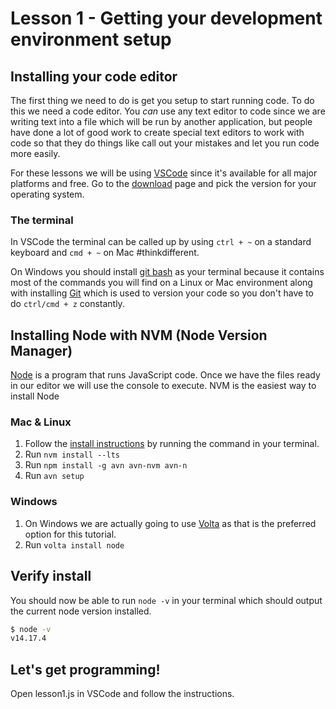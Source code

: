# Lesson 1 - Getting your development environment setup

## Installing your code editor

The first thing we need to do is get you setup to start running code. To do this we need a code editor. You *can* use any text editor to code since we are writing text into a file which will be run by another application, but people have done a lot of good work to create special text editors to work with code so that they do things like call out your mistakes and let you run code more easily.

For these lessons we will be using [VSCode](https://code.visualstudio.com/) since it's available for all major platforms and free. Go to the [download](https://code.visualstudio.com/Download) page and pick the version for your operating system.

### The terminal

In VSCode the terminal can be called up by using `ctrl + ~` on a standard keyboard and `cmd + ~` on Mac #thinkdifferent.

On Windows you should install [git bash](https://gitforwindows.org/) as your terminal because it contains most of the commands you will find on a Linux or Mac environment along with installing [Git](https://git-scm.com/) which is used to version your code so you don't have to do `ctrl/cmd + z` constantly.

## Installing Node with NVM (Node Version Manager)

[Node](https://nodejs.org/en/) is a program that runs JavaScript code. Once we have the files ready in our editor we will use the console to execute. NVM is the easiest way to install Node 

### Mac & Linux

1. Follow the [install instructions](https://github.com/nvm-sh/nvm#install--update-script) by running the command in your terminal.
2. Run `nvm install --lts`
3. Run `npm install -g avn avn-nvm avn-n`
4. Run `avn setup`

### Windows

1. On Windows we are actually going to use [Volta](https://docs.volta.sh/guide/getting-started) as that is the preferred option for this tutorial.
2. Run `volta install node`

## Verify install

You should now be able to run `node -v` in your terminal which should output the current node version installed.

```bash
$ node -v
v14.17.4
```

## Let's get programming!

Open lesson1.js in VSCode and follow the instructions.
